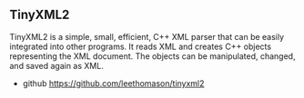 ## TinyXML2
TinyXML2 is a simple, small, efficient, C++ XML parser that can be easily integrated into other programs. It reads XML and creates C++ objects representing the XML document. The objects can be manipulated, changed, and saved again as XML.
- github <https://github.com/leethomason/tinyxml2>
